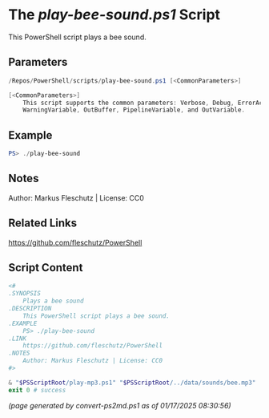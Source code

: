 The *play-bee-sound.ps1* Script
===========================

This PowerShell script plays a bee sound.

Parameters
----------
```powershell
/Repos/PowerShell/scripts/play-bee-sound.ps1 [<CommonParameters>]

[<CommonParameters>]
    This script supports the common parameters: Verbose, Debug, ErrorAction, ErrorVariable, WarningAction, 
    WarningVariable, OutBuffer, PipelineVariable, and OutVariable.
```

Example
-------
```powershell
PS> ./play-bee-sound

```

Notes
-----
Author: Markus Fleschutz | License: CC0

Related Links
-------------
https://github.com/fleschutz/PowerShell

Script Content
--------------
```powershell
<#
.SYNOPSIS
	Plays a bee sound
.DESCRIPTION
	This PowerShell script plays a bee sound.
.EXAMPLE
	PS> ./play-bee-sound
.LINK
	https://github.com/fleschutz/PowerShell
.NOTES
	Author: Markus Fleschutz | License: CC0
#>

& "$PSScriptRoot/play-mp3.ps1" "$PSScriptRoot/../data/sounds/bee.mp3"
exit 0 # success
```

*(page generated by convert-ps2md.ps1 as of 01/17/2025 08:30:56)*
